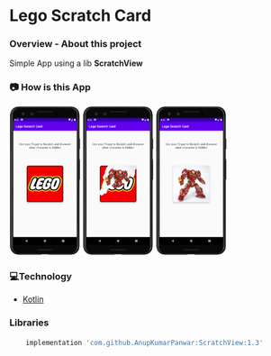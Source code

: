 # Lego Scratch Card

### **Overview - About this project**
Simple App using a lib **ScratchView**


### 📷 How is this App
<img src="screenshot_01.png" width="25%"></img>
<img src="screenshot_02.png" width="25%"></img>
<img src="screenshot_03.png" width="25%"></img>


### 💻Technology
- [Kotlin](https://kotlinlang.org/)

### Libraries
```bash
    implementation 'com.github.AnupKumarPanwar:ScratchView:1.3'
 ```
